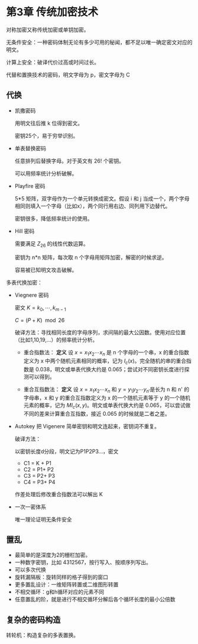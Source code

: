 # 第3章 传统加密技术

对称加密又称传统加密或单钥加密。

无条件安全：一种密码体制无论有多少可用的秘闻，都不足以唯一确定密文对应的明文。

计算上安全：破译代价过高或时间过长。

代替和置换技术的密码，明文字母为 p，密文字母为 C

## 代换

- 凯撒密码

  用明文往后推 k 位得到密文。

  密钥25个，易于穷举识别。

- 单表替换密码

  任意排列后替换字母。对于英文有 26! 个密钥。

  可以用频率统计分析破解。

- Playfire 密码

  5\*5 矩阵，双字母作为一个单元转换成密文。假设 i 和 j 当成一个，两个字母相同则填入一个字母（比如x），两个同行用右边、同列用下边替代。

  密钥很多，降低频率统计的使用。

- Hill 密码

  需要满足 $Z_{26}$ 的线性代数运算。

  密钥为 n\*n 矩阵，每次取 n 个字母用矩阵加密，解密的时候求逆。

  容易被已知明文攻击破解。

多表代换加密：

- Viegnere 密码
  
  密文 $K=k_0,\cdots,k_{m-1}$

  $C=(P+K)\mod 26$

  破译方法：寻找相同长度的字母序列，求间隔的最大公因数。使用对应位置（比如1,10,19,...）的频率统计分析。

  - 重合指数法： **定义** 设 $x=x_1x_2\cdots x_n$ 是 n 个字母的一个串，x 的重合指数定义为 x 中两个随机元素相同的概率，记为 $I_c(x)$。完全随机的串的重合指数是 0.038，明文或单表代换大约是 0.065；尝试对不同密钥长度进行探测可以得到。

  - 重合互指数法： **定义** 设 $x=x_1x_2\cdots x_n$ 和 $y=y_1y_2\cdots y_{n'}$是长为 n 和 n' 的字母串，x 和 y 的重合互指数定义为 x 的一个随机元素等于 y 的一个随机元素的概率，记为 $MI_c(x,y)$。明文或单表代换大约是 0.065，可以尝试做不同的差来计算重合互指数，接近 0.065 的时候就是二者之差。

- Autokey 把 Vigenere 简单密钥和明文连起来，密钥词不重复。

  破译方法：

  以密钥长度d分段，明文记为P1P2P3…，密文

  - C1 = K + P1
  - C2 = P1+ P2
  - C3 = P2+ P3
  - C4 = P3+ P4

  作差处理后修改重合指数法可以解出 K

- 一次一密体系

  唯一理论证明无条件安全

## 置乱

- 最简单的是深度为2的栅栏加密。
- 一种数字密钥，比如 4312567，按行写入、按顺序列写出。
- 可以多次代换
- 旋转漏隔板：旋转同样的格子得到的窗口
- 更多置乱设计：一维矩阵转置或二维图形转置
- 不相交循环：g和h循环对应的元素不同
- 任意置乱的阶，就是进行不相交循环分解后各个循环长度的最小公倍数

## 复杂的密码构造

转轮机：构造复杂的多表置换。
